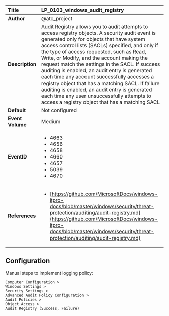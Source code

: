 | Title            | LP_0103_windows_audit_registry                                                                     |
|:-----------------|:--------------------------------------------------------------------------------|
| **Author**       | @atc_project                                                                      |
| **Description**  | Audit Registry allows you to audit attempts to access registry objects.  A security audit event is generated only for objects that have system access  control lists (SACLs) specified, and only if the type of access requested, such  as Read, Write, or Modify, and the account making the request match the  settings in the SACL. If success auditing is enabled, an audit entry is generated each time any account  successfully accesses a registry object that has a matching SACL. If failure auditing  is enabled, an audit entry is generated each time any user unsuccessfully attempts  to access a registry object that has a matching SACL                                                               |
| **Default**      | Not configured                                                                   |
| **Event Volume** | Medium                                                                    |
| **EventID**      | <ul><li>4663</li><li>4656</li><li>4658</li><li>4660</li><li>4657</li><li>5039</li><li>4670</li></ul>         |
| **References**   | <ul><li>[https://github.com/MicrosoftDocs/windows-itpro-docs/blob/master/windows/security/threat-protection/auditing/audit-registry.md](https://github.com/MicrosoftDocs/windows-itpro-docs/blob/master/windows/security/threat-protection/auditing/audit-registry.md)</li></ul> |



## Configuration

Manual steps to implement logging policy:

```
Computer Configuration >
Windows Settings >
Security Settings >
Advanced Audit Policy Configuration >
Audit Policies >
Object Access >
Audit Registry (Success, Failure)
```


